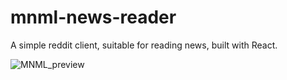 # mnml-news-reader

A simple reddit client, suitable for reading news, built with React.

![MNML_preview](https://user-images.githubusercontent.com/34638773/103138154-ed662100-46cf-11eb-9071-a93ec20bdebb.png)
